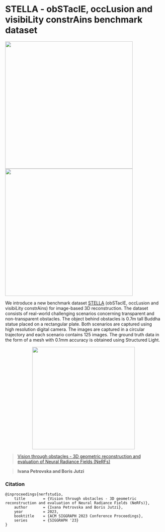 # STELLA - obSTaclE, occLusion and visibiLity constrAins benchmark dataset
[<img src="https://github.com/sqirrel3/STELLA/blob/main/imgs/window-trajectory.png" width="410"/>](window-trajectory.png)
[<img src="https://github.com/sqirrel3/STELLA/blob/main/imgs/vegetation-trajectory.png" width="410"/>](vegetation-trajectory.png)

We introduce a new benchmark dataset [STELLA](https://drive.google.com/drive/folders/1eYkUXY6tKA08b9FMoWVC-mj5Zl4VFN_t?usp=sharing) (obSTaclE, occLusion and visibiLity constrAins) for image-based 3D reconstruction. The dataset consists of real-world challenging scenarios concerning transparent and non-transparent obstacles. The object behind obstacles is 0.7m tall Buddha statue placed on a rectangular plate. Both scenarios are captured using high resolution digital camera. The images are captured in a circular trajectory and each scenario contains 125 images. The ground truth data in the form of a mesh with 0.1mm accuracy is obtained using Structured Light.

<p align="center">
 <img src="https://github.com/sqirrel3/STELLA/blob/main/imgs/ground-truth-mesh.gif" width="330"/>
</p>

> [Vision through obstacles - 3D geometric reconstruction and evaluation of Neural Radiance Fields (NeRFs)](https://isprs-archives.copernicus.org/articles/XLVIII-1-W3-2023/153/2023/)

> **Ivana Petrovska and Boris Jutzi**

### Citation
```
@inproceedings{nerfstudio,
	title        = {Vision through obstacles - 3D geometric reconstruction and evaluation of Neural Radiance Fields (NeRFs)},
	author       = {Ivana Petrovska and Boris Jutzi},
	year         = 2023,
	booktitle    = {ACM SIGGRAPH 2023 Conference Proceedings},
	series       = {SIGGRAPH '23}
}

```
